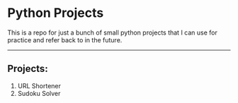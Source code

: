 # Python Projects

This is a repo for just a bunch of small python projects that I can use for practice and refer back to in the future.

---

## Projects:
1. URL Shortener
2. Sudoku Solver